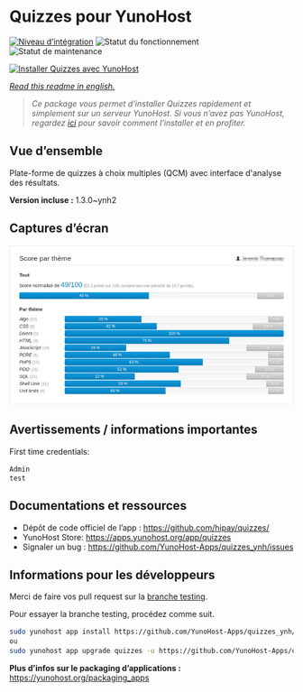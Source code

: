 <!--
N.B.: This README was automatically generated by https://github.com/YunoHost/apps/tree/master/tools/README-generator
It shall NOT be edited by hand.
-->

# Quizzes pour YunoHost

[![Niveau d’intégration](https://dash.yunohost.org/integration/quizzes.svg)](https://dash.yunohost.org/appci/app/quizzes) ![Statut du fonctionnement](https://ci-apps.yunohost.org/ci/badges/quizzes.status.svg) ![Statut de maintenance](https://ci-apps.yunohost.org/ci/badges/quizzes.maintain.svg)

[![Installer Quizzes avec YunoHost](https://install-app.yunohost.org/install-with-yunohost.svg)](https://install-app.yunohost.org/?app=quizzes)

*[Read this readme in english.](./README.md)*

> *Ce package vous permet d’installer Quizzes rapidement et simplement sur un serveur YunoHost.
Si vous n’avez pas YunoHost, regardez [ici](https://yunohost.org/#/install) pour savoir comment l’installer et en profiter.*

## Vue d’ensemble

Plate-forme de quizzes à choix multiples (QCM) avec interface d'analyse des résultats.


**Version incluse :** 1.3.0~ynh2

## Captures d’écran

![Capture d’écran de Quizzes](./doc/screenshots/score_par_theme.png)

## Avertissements / informations importantes

First time credentials: 

```
Admin
test
```
## Documentations et ressources

* Dépôt de code officiel de l’app : <https://github.com/hipay/quizzes/>
* YunoHost Store: <https://apps.yunohost.org/app/quizzes>
* Signaler un bug : <https://github.com/YunoHost-Apps/quizzes_ynh/issues>

## Informations pour les développeurs

Merci de faire vos pull request sur la [branche testing](https://github.com/YunoHost-Apps/quizzes_ynh/tree/testing).

Pour essayer la branche testing, procédez comme suit.

``` bash
sudo yunohost app install https://github.com/YunoHost-Apps/quizzes_ynh/tree/testing --debug
ou
sudo yunohost app upgrade quizzes -u https://github.com/YunoHost-Apps/quizzes_ynh/tree/testing --debug
```

**Plus d’infos sur le packaging d’applications :** <https://yunohost.org/packaging_apps>
